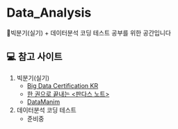 # Data_Analysis

:loudspeaker:빅분기(실기) + 데이터분석 코딩 테스트 공부를 위한 공간입니다

## :computer: 참고 사이트
1. 빅분기(실기)
   - [Big Data Certification KR](https://www.kaggle.com/datasets/agileteam/bigdatacertificationkr/data)
   - [한 권으로 끝내는 <판다스 노트>](https://wikidocs.net/book/4639)
   - [DataManim](https://www.datamanim.com/intro.html)
3. 데이터분석 코딩 테스트
   - 준비중

